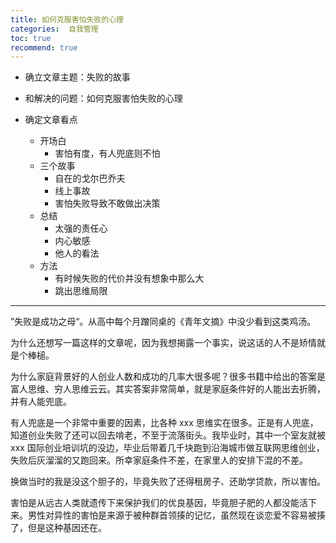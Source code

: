```yaml
---
title: 如何克服害怕失败的心理
categories:  自我管理
toc: true
recommend: true
---
```


- 确立文章主题：失败的故事

- 和解决的问题：如何克服害怕失败的心理
- 确定文章看点
  - 开场白
    - 害怕有度，有人兜底则不怕
  - 三个故事
    - 自在的戈尔巴乔夫
    - 线上事故
    - 害怕失败导致不敢做出决策
  - 总结
    - 太强的责任心
    - 内心敏感
    - 他人的看法
  - 方法
    - 有时候失败的代价并没有想象中那么大
    - 跳出思维局限

----------------



”失败是成功之母“。从高中每个月蹭同桌的《青年文摘》中没少看到这类鸡汤。

为什么还想写一篇这样的文章呢，因为我想揭露一个事实，说这话的人不是矫情就是个棒槌。

为什么家庭背景好的人创业人数和成功的几率大很多呢？很多书籍中给出的答案是富人思维、穷人思维云云。其实答案非常简单，就是家庭条件好的人能出去折腾，并有人能兜底。

有人兜底是一个非常中重要的因素，比各种 xxx 思维实在很多。正是有人兜底，知道创业失败了还可以回去啃老，不至于流落街头。我毕业时，其中一个室友就被 xxx 国际创业培训坑的没边，毕业后带着几千块跑到沿海城市做互联网思维创业，失败后灰溜溜的又跑回来。所幸家庭条件不差，在家里人的安排下混的不差。

换做当时的我是没这个胆子的，毕竟失败了还得租房子、还助学贷款，所以害怕。

害怕是从远古人类就遗传下来保护我们的优良基因，毕竟胆子肥的人都没能活下来。男性对异性的害怕是来源于被种群首领揍的记忆，虽然现在谈恋爱不容易被揍了，但是这种基因还在。





